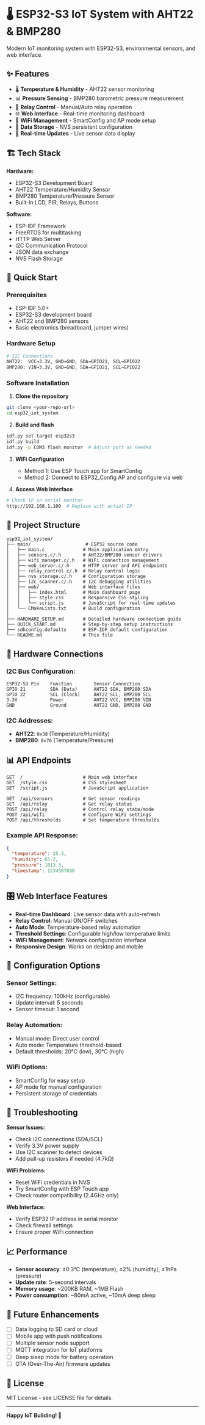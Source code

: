 # 🌡️ ESP32-S3 IoT System with AHT22 & BMP280

Modern IoT monitoring system with ESP32-S3, environmental sensors, and web interface.

## ✨ Features

- 🌡️ **Temperature & Humidity** - AHT22 sensor monitoring
- 📊 **Pressure Sensing** - BMP280 barometric pressure measurement  
- 🔌 **Relay Control** - Manual/Auto relay operation
- 🌐 **Web Interface** - Real-time monitoring dashboard
- 📱 **WiFi Management** - SmartConfig and AP mode setup
- 💾 **Data Storage** - NVS persistent configuration
- 🔄 **Real-time Updates** - Live sensor data display

## 🏗️ Tech Stack

**Hardware:**
- ESP32-S3 Development Board
- AHT22 Temperature/Humidity Sensor
- BMP280 Temperature/Pressure Sensor
- Built-in LCD, PIR, Relays, Buttons

**Software:**
- ESP-IDF Framework
- FreeRTOS for multitasking
- HTTP Web Server
- I2C Communication Protocol
- JSON data exchange
- NVS Flash Storage

## 🚀 Quick Start

### Prerequisites
- ESP-IDF 5.0+
- ESP32-S3 development board
- AHT22 and BMP280 sensors
- Basic electronics (breadboard, jumper wires)

### Hardware Setup
```bash
# I2C Connections
AHT22:  VCC→3.3V, GND→GND, SDA→GPIO21, SCL→GPIO22
BMP280: VIN→3.3V, GND→GND, SDA→GPIO21, SCL→GPIO22
```

### Software Installation

1. **Clone the repository**
```bash
git clone <your-repo-url>
cd esp32_iot_system
```

2. **Build and flash**
```bash
idf.py set-target esp32s3
idf.py build
idf.py -p COM3 flash monitor  # Adjust port as needed
```

3. **WiFi Configuration**
   - Method 1: Use ESP Touch app for SmartConfig
   - Method 2: Connect to ESP32_Config AP and configure via web

4. **Access Web Interface**
```bash
# Check IP in serial monitor
http://192.168.1.100  # Replace with actual IP
```

## 📁 Project Structure

```
esp32_iot_system/
├── main/                    # ESP32 source code
│   ├── main.c              # Main application entry
│   ├── sensors.c/.h        # AHT22/BMP280 sensor drivers
│   ├── wifi_manager.c/.h   # WiFi connection management
│   ├── web_server.c/.h     # HTTP server and API endpoints
│   ├── relay_control.c/.h  # Relay control logic
│   ├── nvs_storage.c/.h    # Configuration storage
│   ├── i2c_scanner.c/.h    # I2C debugging utilities
│   ├── web/                # Web interface files
│   │   ├── index.html      # Main dashboard page
│   │   ├── style.css       # Responsive CSS styling
│   │   └── script.js       # JavaScript for real-time updates
│   └── CMakeLists.txt      # Build configuration
│
├── HARDWARE_SETUP.md       # Detailed hardware connection guide
├── QUICK_START.md          # Step-by-step setup instructions
├── sdkconfig.defaults      # ESP-IDF default configuration
└── README.md               # This file
```

## 🔧 Hardware Connections

### I2C Bus Configuration:
```
ESP32-S3 Pin    Function        Sensor Connection
GPIO 21         SDA (Data)      AHT22 SDA, BMP280 SDA
GPIO 22         SCL (Clock)     AHT22 SCL, BMP280 SCL
3.3V            Power           AHT22 VCC, BMP280 VIN
GND             Ground          AHT22 GND, BMP280 GND
```

### I2C Addresses:
- **AHT22**: `0x38` (Temperature/Humidity)
- **BMP280**: `0x76` (Temperature/Pressure)

## 📊 API Endpoints

```http
GET  /                      # Main web interface
GET  /style.css             # CSS stylesheet
GET  /script.js             # JavaScript application

GET  /api/sensors           # Get sensor readings
GET  /api/relay             # Get relay status
POST /api/relay             # Control relay state/mode
POST /api/wifi              # Configure WiFi settings
POST /api/thresholds        # Set temperature thresholds
```

### Example API Response:
```json
{
  "temperature": 25.3,
  "humidity": 65.2,
  "pressure": 1013.3,
  "timestamp": 1234567890
}
```

## 🎛️ Web Interface Features

- **Real-time Dashboard**: Live sensor data with auto-refresh
- **Relay Control**: Manual ON/OFF switches
- **Auto Mode**: Temperature-based relay automation
- **Threshold Settings**: Configurable high/low temperature limits
- **WiFi Management**: Network configuration interface
- **Responsive Design**: Works on desktop and mobile

## 🔧 Configuration Options

### Sensor Settings:
- I2C frequency: 100kHz (configurable)
- Update interval: 5 seconds
- Sensor timeout: 1 second

### Relay Automation:
- Manual mode: Direct user control
- Auto mode: Temperature threshold-based
- Default thresholds: 20°C (low), 30°C (high)

### WiFi Options:
- SmartConfig for easy setup
- AP mode for manual configuration
- Persistent storage of credentials

## 🐛 Troubleshooting

**Sensor Issues:**
- Check I2C connections (SDA/SCL)
- Verify 3.3V power supply
- Use I2C scanner to detect devices
- Add pull-up resistors if needed (4.7kΩ)

**WiFi Problems:**
- Reset WiFi credentials in NVS
- Try SmartConfig with ESP Touch app
- Check router compatibility (2.4GHz only)

**Web Interface:**
- Verify ESP32 IP address in serial monitor
- Check firewall settings
- Ensure proper WiFi connection

## 📈 Performance

- **Sensor accuracy**: ±0.3°C (temperature), ±2% (humidity), ±1hPa (pressure)
- **Update rate**: 5-second intervals
- **Memory usage**: ~200KB RAM, ~1MB Flash
- **Power consumption**: ~80mA active, ~10mA deep sleep

## 🎯 Future Enhancements

- [ ] Data logging to SD card or cloud
- [ ] Mobile app with push notifications
- [ ] Multiple sensor node support
- [ ] MQTT integration for IoT platforms
- [ ] Deep sleep mode for battery operation
- [ ] OTA (Over-The-Air) firmware updates

## 📝 License

MIT License - see LICENSE file for details.

---

**Happy IoT Building! 🚀** 